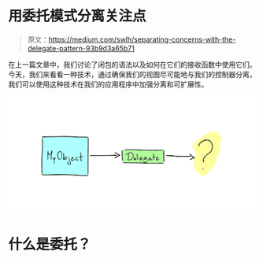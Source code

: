 # 用委托模式分离关注点

> 原文：<https://medium.com/swlh/separating-concerns-with-the-delegate-pattern-93b9d3a65b71>

在上一篇文章中，我们讨论了闭包的语法以及如何在它们的接收函数中使用它们。今天，我们来看看一种技术，通过确保我们的视图尽可能地与我们的控制器分离，我们可以使用这种技术在我们的应用程序中加强分离和可扩展性。

![](img/7b06285542bf98b6cf6d3da4cde48e25.png)

# 什么是委托？